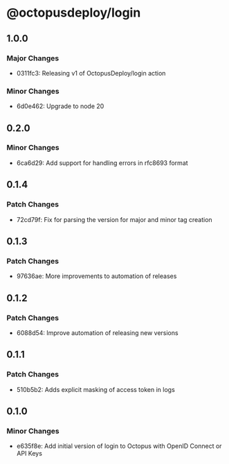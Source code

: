 # @octopusdeploy/login

## 1.0.0

### Major Changes

-   0311fc3: Releasing v1 of OctopusDeploy/login action

### Minor Changes

-   6d0e462: Upgrade to node 20

## 0.2.0

### Minor Changes

-   6ca6d29: Add support for handling errors in rfc8693 format

## 0.1.4

### Patch Changes

-   72cd79f: Fix for parsing the version for major and minor tag creation

## 0.1.3

### Patch Changes

-   97636ae: More improvements to automation of releases

## 0.1.2

### Patch Changes

-   6088d54: Improve automation of releasing new versions

## 0.1.1

### Patch Changes

-   510b5b2: Adds explicit masking of access token in logs

## 0.1.0

### Minor Changes

-   e635f8e: Add initial version of login to Octopus with OpenID Connect or API Keys
